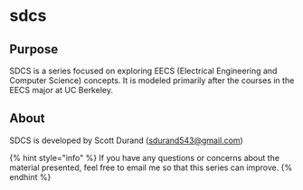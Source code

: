 # sdcs

## Purpose

SDCS is a series focused on exploring EECS \(Electrical Engineering and Computer Science\) concepts. It is modeled primarily after the courses in the EECS major at UC Berkeley.

## About

SDCS is developed by Scott Durand \(sdurand543@gmail.com\)

{% hint style="info" %}
If you have any questions or concerns about the material presented, feel free to email me so that this series can improve.
{% endhint %}

